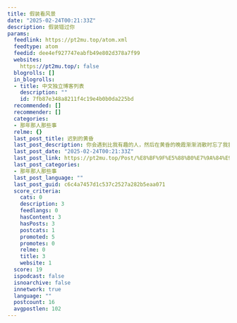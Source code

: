 ```yaml
---
title: 假装看风景
date: "2025-02-24T00:21:33Z"
description: 假装错过你
params:
  feedlink: https://pt2mu.top/atom.xml
  feedtype: atom
  feedid: dee4ef927747eabfb49e802d378a7f99
  websites:
    https://pt2mu.top/: false
  blogrolls: []
  in_blogrolls:
  - title: 中文独立博客列表
    description: ""
    id: 7fb87e348a8211f4c19e4b0b0da225bd
  recommended: []
  recommender: []
  categories:
  - 那年那人那些事
  relme: {}
  last_post_title: 迟到的黄昏
  last_post_description: 你会遇到比我有趣的人，然后在黄昏的晚霞渐渐消散时忘了我我也会忘了你，在清晨的朝霞中模糊你的身影
  last_post_date: "2025-02-24T00:21:33Z"
  last_post_link: https://pt2mu.top/Post/%E8%BF%9F%E5%88%B0%E7%9A%84%E9%BB%84%E6%98%8F/
  last_post_categories:
  - 那年那人那些事
  last_post_language: ""
  last_post_guid: c6c4a7457d1c537c2527a282b5eaa071
  score_criteria:
    cats: 0
    description: 3
    feedlangs: 0
    hasContent: 3
    hasPosts: 3
    postcats: 1
    promoted: 5
    promotes: 0
    relme: 0
    title: 3
    website: 1
  score: 19
  ispodcast: false
  isnoarchive: false
  innetwork: true
  language: ""
  postcount: 16
  avgpostlen: 102
---
```

